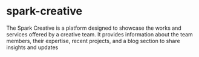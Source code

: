 # spark-creative
The Spark Creative is a platform designed to showcase the works and services offered by a creative team. It provides information about the team members, their expertise, recent projects, and a blog section to share insights and updates
